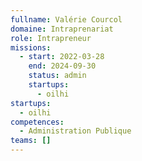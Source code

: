 ```yaml
---
fullname: Valérie Courcol
domaine: Intraprenariat
role: Intrapreneur
missions:
  - start: 2022-03-28
    end: 2024-09-30
    status: admin
    startups:
      - oilhi
startups:
  - oilhi
competences:
  - Administration Publique
teams: []
---
```

